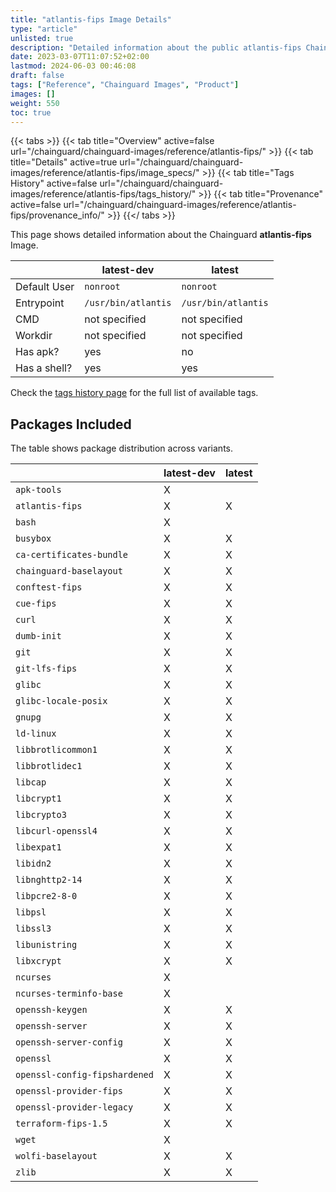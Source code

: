 ```yaml
---
title: "atlantis-fips Image Details"
type: "article"
unlisted: true
description: "Detailed information about the public atlantis-fips Chainguard Image."
date: 2023-03-07T11:07:52+02:00
lastmod: 2024-06-03 00:46:08
draft: false
tags: ["Reference", "Chainguard Images", "Product"]
images: []
weight: 550
toc: true
---
```


{{< tabs >}}
{{< tab title="Overview" active=false url="/chainguard/chainguard-images/reference/atlantis-fips/" >}}
{{< tab title="Details" active=true url="/chainguard/chainguard-images/reference/atlantis-fips/image_specs/" >}}
{{< tab title="Tags History" active=false url="/chainguard/chainguard-images/reference/atlantis-fips/tags_history/" >}}
{{< tab title="Provenance" active=false url="/chainguard/chainguard-images/reference/atlantis-fips/provenance_info/" >}}
{{</ tabs >}}

This page shows detailed information about the Chainguard **atlantis-fips** Image.

|              | latest-dev          | latest              |
|--------------|---------------------|---------------------|
| Default User | `nonroot`           | `nonroot`           |
| Entrypoint   | `/usr/bin/atlantis` | `/usr/bin/atlantis` |
| CMD          | not specified       | not specified       |
| Workdir      | not specified       | not specified       |
| Has apk?     | yes                 | no                  |
| Has a shell? | yes                 | yes                 |

Check the [tags history page](/chainguard/chainguard-images/reference/atlantis-fips/tags_history/) for the full list of available tags.

## Packages Included
The table shows package distribution across variants.

|                               | latest-dev | latest |
|-------------------------------|------------|--------|
| `apk-tools`                   | X          |        |
| `atlantis-fips`               | X          | X      |
| `bash`                        | X          |        |
| `busybox`                     | X          | X      |
| `ca-certificates-bundle`      | X          | X      |
| `chainguard-baselayout`       | X          | X      |
| `conftest-fips`               | X          | X      |
| `cue-fips`                    | X          | X      |
| `curl`                        | X          | X      |
| `dumb-init`                   | X          | X      |
| `git`                         | X          | X      |
| `git-lfs-fips`                | X          | X      |
| `glibc`                       | X          | X      |
| `glibc-locale-posix`          | X          | X      |
| `gnupg`                       | X          | X      |
| `ld-linux`                    | X          | X      |
| `libbrotlicommon1`            | X          | X      |
| `libbrotlidec1`               | X          | X      |
| `libcap`                      | X          | X      |
| `libcrypt1`                   | X          | X      |
| `libcrypto3`                  | X          | X      |
| `libcurl-openssl4`            | X          | X      |
| `libexpat1`                   | X          | X      |
| `libidn2`                     | X          | X      |
| `libnghttp2-14`               | X          | X      |
| `libpcre2-8-0`                | X          | X      |
| `libpsl`                      | X          | X      |
| `libssl3`                     | X          | X      |
| `libunistring`                | X          | X      |
| `libxcrypt`                   | X          | X      |
| `ncurses`                     | X          |        |
| `ncurses-terminfo-base`       | X          |        |
| `openssh-keygen`              | X          | X      |
| `openssh-server`              | X          | X      |
| `openssh-server-config`       | X          | X      |
| `openssl`                     | X          | X      |
| `openssl-config-fipshardened` | X          | X      |
| `openssl-provider-fips`       | X          | X      |
| `openssl-provider-legacy`     | X          | X      |
| `terraform-fips-1.5`          | X          | X      |
| `wget`                        | X          |        |
| `wolfi-baselayout`            | X          | X      |
| `zlib`                        | X          | X      |

